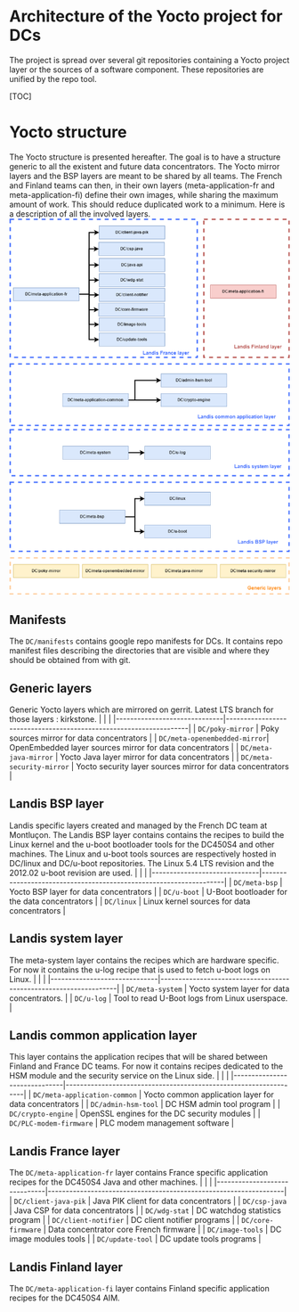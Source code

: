 # Architecture of the Yocto project for DCs

The project is spread over several git repositories containing a Yocto project layer or the sources of a software component.
These repositories are unified by the repo tool.

[TOC]

# Yocto structure
The Yocto structure is presented hereafter.
The goal is to have a structure generic to all the existent and future data concentrators.
The Yocto mirror layers and the BSP layers are meant to be shared by all teams.
The French and Finland teams can then, in their own layers (meta-application-fr and meta-application-fi) define their own images, while sharing the maximum amount of work.
This should reduce duplicated work to a minimum.
Here is a description of all the involved layers.
![](/images/YoctoStructure.png)

## Manifests
The `DC/manifests` contains google repo manifests for DCs.
It contains repo manifest files describing the directories that are visible and where they should be obtained from with git.

## Generic layers
Generic Yocto layers which are mirrored on gerrit.
Latest LTS branch for those layers : kirkstone.
|                              |                                                                   |
|------------------------------|-------------------------------------------------------------------|
| `DC/poky-mirror`             | Poky sources mirror for data concentrators                        |
| `DC/meta-openembedded-mirror`| OpenEmbedded layer sources mirror for data concentrators          |
| `DC/meta-java-mirror`        | Yocto Java layer mirror for data concentrators                    |
| `DC/meta-security-mirror`    | Yocto security layer sources mirror for data concentrators        |

## Landis BSP layer
Landis specific layers created and managed by the French DC team at Montluçon.
The Landis BSP layer contains contains the recipes to build the Linux kernel and the u-boot bootloader tools for the DC450S4 and other machines.
The Linux and u-boot tools sources are respectively hosted in DC/linux and DC/u-boot repositories.
The Linux 5.4 LTS revision and the 2012.02 u-boot revision are used.
|                              |                                                                   |
|------------------------------|-------------------------------------------------------------------|
| `DC/meta-bsp`                | Yocto BSP layer for data concentrators                            |
| `DC/u-boot`                  | U-Boot bootloader for the data concentrators                      |
| `DC/linux`                   | Linux kernel sources for data concentrators                       |

## Landis system layer
The meta-system layer contains the recipes which are hardware specific.
For now it contains the u-log recipe that is used to fetch u-boot logs on Linux.
|                              |                                                                  |
|------------------------------|------------------------------------------------------------------|
| `DC/meta-system`             | Yocto system layer for data concentrators.                       |
| `DC/u-log`                   | Tool to read U-Boot logs from Linux userspace.                   |

## Landis common application layer
This layer contains the application recipes that will be shared between Finland and France DC teams.
For now it contains recipes dedicated to the HSM module and the security service on the Linux side.
|                              |                                                                  |
|------------------------------|------------------------------------------------------------------|
| `DC/meta-application-common` | Yocto common application layer for data concentrators            |
| `DC/admin-hsm-tool`          | DC HSM admin tool program                                        |
| `DC/crypto-engine`           | OpenSSL engines for the DC security modules                      |
| `DC/PLC-modem-firmware`      | PLC modem management software                                    |

## Landis France layer
The `DC/meta-application-fr` layer contains France specific application recipes for the DC450S4 Java and other machines.
|                              |                                                                  |
|------------------------------|------------------------------------------------------------------|
| `DC/client-java-pik`         | Java PIK client for data concentrators                           |
| `DC/csp-java`                | Java CSP for data concentrators                                  |
| `DC/wdg-stat`                | DC watchdog statistics program                                   |
| `DC/client-notifier`         | DC client notifier programs                                      |
| `DC/core-firmware`           | Data concentrator core French firmware                           |
| `DC/image-tools`             | DC image modules tools                                           |
| `DC/update-tool`             | DC update tools programs                                         |

## Landis Finland layer
The `DC/meta-application-fi` layer contains Finland specific application recipes for the DC450S4 AIM.
